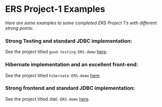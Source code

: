 # ERS Project-1 Examples
*Here are some examples to some completed ERS Project 1's with different strong points:*
<br>

### Strong Testing and standard JDBC implementation:
See the project titled `good-testing-ERS-demo` [here](https://github.com/210222-reston-java-msa/demos/tree/main/week4/ERS-examples/good-testing-ERS-demo).

### Hibernate implementation and an excellent front-end:
See the project titled `hibernate-ERS-demo` [here](https://github.com/210222-reston-java-msa/demos/tree/main/week4/ERS-examples/hibernate-ERS-demo).

### Strong frontend and standard JDBC implementation:
See the project titled `JDBC-ERS-demo` [here](https://github.com/210222-reston-java-msa/demos/tree/main/week4/ERS-examples/JDBC-ERS-demo).
